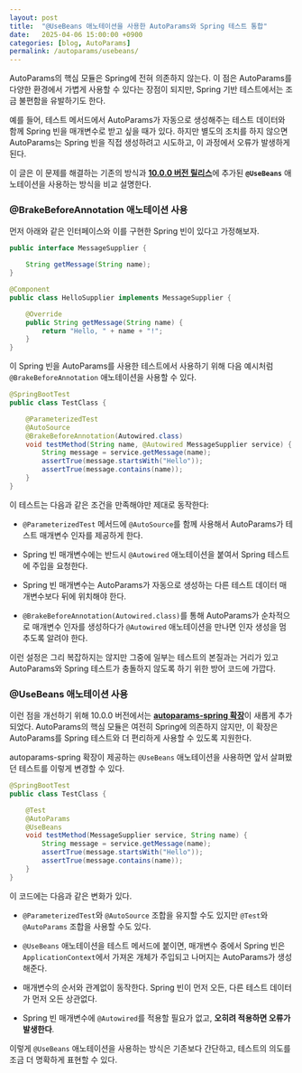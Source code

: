 ```yaml
---
layout: post
title:  "@UseBeans 애노테이션을 사용한 AutoParams와 Spring 테스트 통합"
date:   2025-04-06 15:00:00 +0900
categories: [blog, AutoParams]
permalink: /autoparams/usebeans/
---
```


AutoParams의 핵심 모듈은 Spring에 전혀 의존하지 않는다. 이 점은 AutoParams를 다양한 환경에서 가볍게 사용할 수 있다는 장점이 되지만, Spring 기반 테스트에서는 조금 불편함을 유발하기도 한다.

예를 들어, 테스트 메서드에서 AutoParams가 자동으로 생성해주는 테스트 데이터와 함께 Spring 빈을 매개변수로 받고 싶을 때가 있다. 하지만 별도의 조치를 하지 않으면 AutoParams는 Spring 빈을 직접 생성하려고 시도하고, 이 과정에서 오류가 발생하게 된다.

이 글은 이 문제를 해결하는 기존의 방식과 [**10.0.0 버전 릴리스**](https://github.com/AutoParams/AutoParams/releases/tag/10.0.0)에 추가된 **`@UseBeans`** 애노테이션을 사용하는 방식을 비교 설명한다.

<!--more-->

### @BrakeBeforeAnnotation 애노테이션 사용

먼저 아래와 같은 인터페이스와 이를 구현한 Spring 빈이 있다고 가정해보자.

```java
public interface MessageSupplier {

    String getMessage(String name);
}
```

```java
@Component
public class HelloSupplier implements MessageSupplier {

    @Override
    public String getMessage(String name) {
        return "Hello, " + name + "!";
    }
}
```

이 Spring 빈을 AutoParams를 사용한 테스트에서 사용하기 위해 다음 예시처럼 `@BrakeBeforeAnnotation` 애노테이션을 사용할 수 있다.

```java
@SpringBootTest
public class TestClass {

    @ParameterizedTest
    @AutoSource
    @BrakeBeforeAnnotation(Autowired.class)
    void testMethod(String name, @Autowired MessageSupplier service) {
        String message = service.getMessage(name);
        assertTrue(message.startsWith("Hello"));
        assertTrue(message.contains(name));
    }
}
```

이 테스트는 다음과 같은 조건을 만족해야만 제대로 동작한다:

- `@ParameterizedTest` 메서드에 `@AutoSource`를 함께 사용해서 AutoParams가 테스트 매개변수 인자를 제공하게 한다.

- Spring 빈 매개변수에는 반드시 `@Autowired` 애노테이션을 붙여서 Spring 테스트에 주입을 요청한다.

- Spring 빈 매개변수는 AutoParams가 자동으로 생성하는 다른 테스트 데이터 매개변수보다 뒤에 위치해야 한다.

- `@BrakeBeforeAnnotation(Autowired.class)`를 통해 AutoParams가 순차적으로 매개변수 인자를 생성하다가 `@Autowired` 애노테이션을 만나면 인자 생성을 멈추도록 알려야 한다.

이런 설정은 그리 복잡하지는 않지만 그중에 일부는 테스트의 본질과는 거리가 있고 AutoParams와 Spring 테스트가 충돌하지 않도록 하기 위한 방어 코드에 가깝다.

### @UseBeans 애노테이션 사용

이런 점을 개선하기 위해 10.0.0 버전에서는 [**autoparams-spring 확장**](https://mvnrepository.com/artifact/io.github.autoparams/autoparams-spring)이 새롭게 추가되었다. AutoParams의 핵심 모듈은 여전히 Spring에 의존하지 않지만, 이 확장은 AutoParams를 Spring 테스트와 더 편리하게 사용할 수 있도록 지원한다.

autoparams-spring 확장이 제공하는 `@UseBeans` 애노테이션을 사용하면 앞서 살펴봤던 테스트를 이렇게 변경할 수 있다.

```java
@SpringBootTest
public class TestClass {

    @Test
    @AutoParams
    @UseBeans
    void testMethod(MessageSupplier service, String name) {
        String message = service.getMessage(name);
        assertTrue(message.startsWith("Hello"));
        assertTrue(message.contains(name));
    }
}
```

이 코드에는 다음과 같은 변화가 있다.

- `@ParameterizedTest`와 `@AutoSource` 조합을 유지할 수도 있지만 `@Test`와 `@AutoParams` 조합을 사용할 수도 있다.

- `@UseBeans` 애노테이션을 테스트 메서드에 붙이면, 매개변수 중에서 Spring 빈은 `ApplicationContext`에서 가져온 개체가 주입되고 나머지는 AutoParams가 생성해준다.

- 매개변수의 순서와 관계없이 동작한다. Spring 빈이 먼저 오든, 다른 테스트 데이터가 먼저 오든 상관없다.

- Spring 빈 매개변수에 `@Autowired`를 적용할 필요가 없고, **오히려 적용하면 오류가 발생한다**.

이렇게 `@UseBeans` 애노테이션을 사용하는 방식은 기존보다 간단하고, 테스트의 의도를 조금 더 명확하게 표현할 수 있다.
